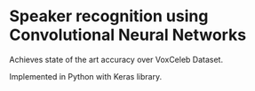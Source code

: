 # Speaker recognition using Convolutional Neural Networks
Achieves state of the art accuracy over VoxCeleb Dataset.

Implemented in Python with Keras library.
